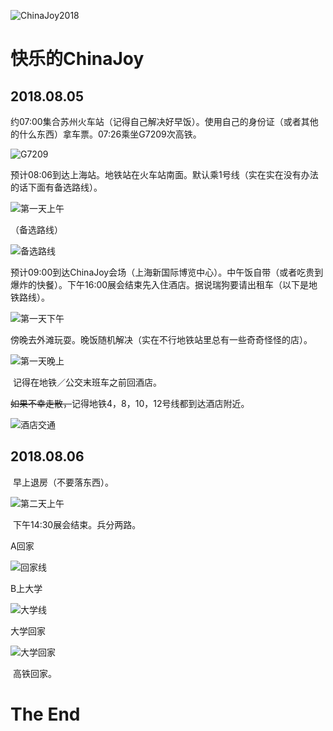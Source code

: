 

![ChinaJoy2018](ChinaJoy2018.png)

# 快乐的ChinaJoy

## 2018.08.05

​	约07:00集合苏州火车站（记得自己解决好早饭）。使用自己的身份证（或者其他的什么东西）拿车票。07:26乘坐G7209次高铁。

![G7209](G7209.png)

​	预计08:06到达上海站。地铁站在火车站南面。默认乘1号线（实在实在没有办法的话下面有备选路线）。

![第一天上午](第一天上午.png)

（备选路线）

![备选路线](备选路线.png)

​	预计09:00到达ChinaJoy会场（上海新国际博览中心）。中午饭自带（或者吃贵到爆炸的快餐）。下午16:00展会结束先入住酒店。据说瑞狗要请出租车（以下是地铁路线）。

![第一天下午](第一天下午.png)

​	傍晚去外滩玩耍。晚饭随机解决（实在不行地铁站里总有一些奇奇怪怪的店）。

![第一天晚上](第一天晚上.png)

​	记得在地铁／公交末班车之前回酒店。

​	~~如果不幸走散，~~记得地铁4，8，10，12号线都到达酒店附近。

![酒店交通](酒店交通.png)

## 2018.08.06

​	早上退房（不要落东西）。

![第二天上午](第二天上午.png)

​	下午14:30展会结束。兵分两路。

A回家

![回家线](回家线.png)

B上大学

![大学线](大学线.png)

大学回家

![大学回家](大学回家.png)

​	高铁回家。

# The End